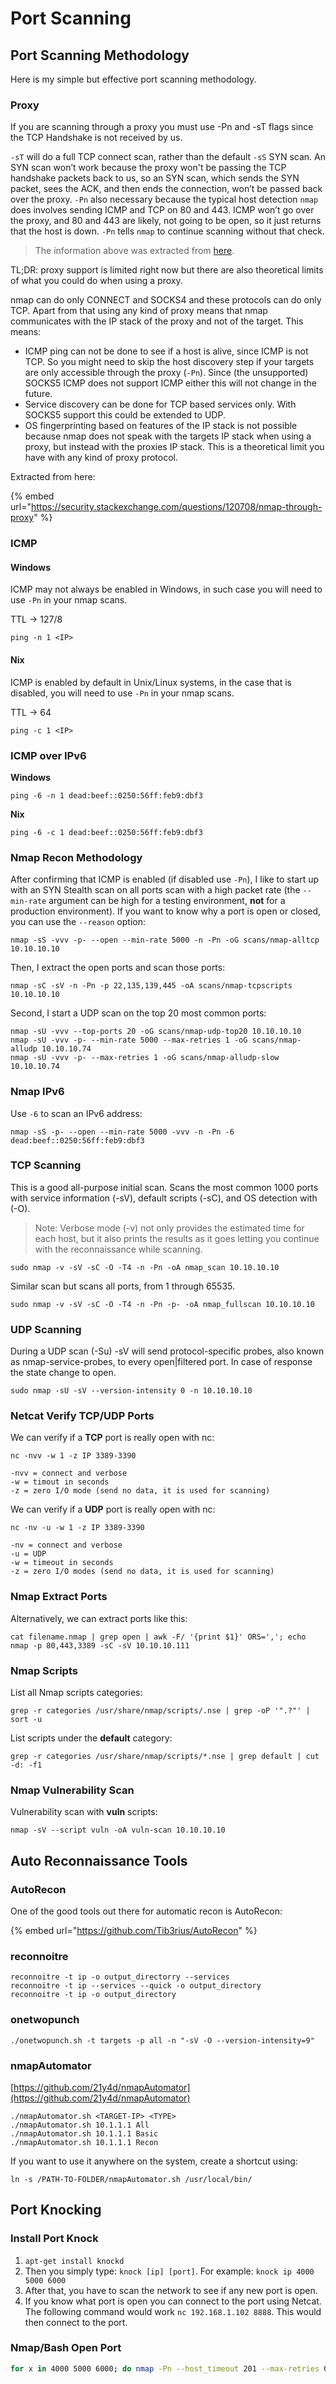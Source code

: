 # Port Scanning

## Port Scanning Methodology

Here is my simple but effective port scanning methodology.

### Proxy

If you are scanning through a proxy you must use -Pn and -sT flags since the TCP Handshake is not received by us.&#x20;

`-sT` will do a full TCP connect scan, rather than the default `-sS` SYN scan. An SYN scan won’t work because the proxy won't be passing the TCP handshake packets back to us, so an SYN scan, which sends the SYN packet, sees the ACK, and then ends the connection, won’t be passed back over the proxy. `-Pn` also necessary because the typical host detection `nmap` does involves sending ICMP and TCP on 80 and 443. ICMP won’t go over the proxy, and 80 and 443 are likely, not going to be open, so it just returns that the host is down. `-Pn` tells `nmap` to continue scanning without that check.

> The information above was extracted from [here](https://0xdf.gitlab.io/2021/06/19/htb-tentacle.html#recon).

TL;DR: proxy support is limited right now but there are also theoretical limits of what you could do when using a proxy.

nmap can do only CONNECT and SOCKS4 and these protocols can do only TCP. Apart from that using any kind of proxy means that nmap communicates with the IP stack of the proxy and not of the target. This means:

* ICMP ping can not be done to see if a host is alive, since ICMP is not TCP. So you might need to skip the host discovery step if your targets are only accessible through the proxy (`-Pn`). Since (the unsupported) SOCKS5 ICMP does not support ICMP either this will not change in the future.
* Service discovery can be done for TCP based services only. With SOCKS5 support this could be extended to UDP.
* OS fingerprinting based on features of the IP stack is not possible because nmap does not speak with the targets IP stack when using a proxy, but instead with the proxies IP stack. This is a theoretical limit you have with any kind of proxy protocol.

Extracted from here:

{% embed url="https://security.stackexchange.com/questions/120708/nmap-through-proxy" %}

### ICMP

#### Windows

ICMP may not always be enabled in Windows, in such case you will need to use `-Pn` in your nmap scans.

TTL -> 127/8

```
ping -n 1 <IP>
```

#### Nix

ICMP is enabled by default in Unix/Linux systems, in the case that is disabled, you will need to use `-Pn` in your nmap scans.

TTL -> 64

```
ping -c 1 <IP>
```

### ICMP over IPv6

**Windows**

```
ping -6 -n 1 dead:beef::0250:56ff:feb9:dbf3
```

**Nix**

```
ping -6 -c 1 dead:beef::0250:56ff:feb9:dbf3
```

### Nmap Recon Methodology

After confirming that ICMP is enabled (if disabled use `-Pn`), I like to start up with an SYN Stealth scan on all ports scan with a high packet rate (the `--min-rate` argument can be high for a testing environment, **not** for a production environment). If you want to know why a port is open or closed, you can use the `--reason` option:

```
nmap -sS -vvv -p- --open --min-rate 5000 -n -Pn -oG scans/nmap-alltcp 10.10.10.10
```

Then, I extract the open ports and scan those ports:

```
nmap -sC -sV -n -Pn -p 22,135,139,445 -oA scans/nmap-tcpscripts 10.10.10.10
```

Second, I start a UDP scan on the top 20 most common ports:

```
nmap -sU -vvv --top-ports 20 -oG scans/nmap-udp-top20 10.10.10.10
nmap -sU -vvv -p- --min-rate 5000 --max-retries 1 -oG scans/nmap-alludp 10.10.10.74
nmap -sU -vvv -p- --max-retries 1 -oG scans/nmap-alludp-slow 10.10.10.74
```

### Nmap IPv6

Use `-6` to scan an IPv6 address:

```
nmap -sS -p- --open --min-rate 5000 -vvv -n -Pn -6 dead:beef::0250:56ff:feb9:dbf3
```

### TCP Scanning

This is a good all-purpose initial scan. Scans the most common 1000 ports with service information (-sV), default scripts (-sC), and OS detection with (-O).

> Note: Verbose mode (-v) not only provides the estimated time for each host, but it also prints the results as it goes letting you continue with the reconnaissance while scanning.

```
sudo nmap -v -sV -sC -O -T4 -n -Pn -oA nmap_scan 10.10.10.10
```

Similar scan but scans all ports, from 1 through 65535.

```
sudo nmap -v -sV -sC -O -T4 -n -Pn -p- -oA nmap_fullscan 10.10.10.10
```

### UDP Scanning

During a UDP scan (-Su) -sV will send protocol-specific probes, also known as nmap-service-probes, to every open|filtered port. In case of response the state change to open.&#x20;

```
sudo nmap -sU -sV --version-intensity 0 -n 10.10.10.10
```

### Netcat Verify TCP/UDP Ports

We can verify if a **TCP** port is really open with nc:

```
nc -nvv -w 1 -z IP 3389-3390

-nvv = connect and verbose
-w = timout in seconds
-z = zero I/O mode (send no data, it is used for scanning)
```

We can verify if a **UDP** port is really open with nc:

```
nc -nv -u -w 1 -z IP 3389-3390

-nv = connect and verbose 
-u = UDP 
-w = timeout in seconds
-z = zero I/O modes (send no data, it is used for scanning)
```

### Nmap Extract Ports

Alternatively, we can extract ports like this:

```
cat filename.nmap | grep open | awk -F/ '{print $1}' ORS=','; echo
nmap -p 80,443,3389 -sC -sV 10.10.10.111
```

### Nmap Scripts

List all Nmap scripts categories:

```
grep -r categories /usr/share/nmap/scripts/.nse | grep -oP '".?"' | sort -u
```

List scripts under the **default** category:

```
grep -r categories /usr/share/nmap/scripts/*.nse | grep default | cut -d: -f1
```

### Nmap Vulnerability Scan

Vulnerability scan with **vuln** scripts:

```
nmap -sV --script vuln -oA vuln-scan 10.10.10.10
```

## Auto Reconnaissance Tools

### AutoRecon

One of the good tools out there for automatic recon is AutoRecon:

{% embed url="https://github.com/Tib3rius/AutoRecon" %}

### reconnoitre

```
reconnoitre -t ip -o output_directorry --services
reconnoitre -t ip --services --quick -o output_directory
reconnoitre -t ip -o output_directory
```

### onetwopunch

```
./onetwopunch.sh -t targets -p all -n "-sV -O --version-intensity=9"
```

### nmapAutomator

[https://github.com/21y4d/nmapAutomator](https://github.com/21y4d/nmapAutomator)

```
./nmapAutomator.sh <TARGET-IP> <TYPE>
./nmapAutomator.sh 10.1.1.1 All 
./nmapAutomator.sh 10.1.1.1 Basic  
./nmapAutomator.sh 10.1.1.1 Recon
```

If you want to use it anywhere on the system, create a shortcut using:

```
ln -s /PATH-TO-FOLDER/nmapAutomator.sh /usr/local/bin/
```

## Port Knocking

### Install Port Knock

1. `apt-get install knockd`
2. Then you simply type: `knock [ip] [port]`. For example: `knock ip 4000 5000 6000`
3. After that, you have to scan the network to see if any new port is open.
4. If you know what port is open you can connect to the port using Netcat. The following command would work `nc 192.168.1.102 8888`. This would then connect to the port.

### Nmap/Bash Open Port

```bash
for x in 4000 5000 6000; do nmap -Pn --host_timeout 201 --max-retries 0 -p $x server_ip_address; done
```




